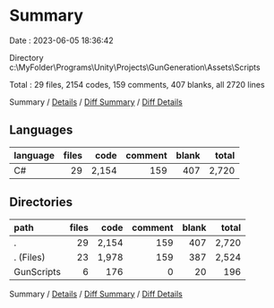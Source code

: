 # Summary

Date : 2023-06-05 18:36:42

Directory c:\\MyFolder\\Programs\\Unity\\Projects\\GunGeneration\\Assets\\Scripts

Total : 29 files,  2154 codes, 159 comments, 407 blanks, all 2720 lines

Summary / [Details](details.md) / [Diff Summary](diff.md) / [Diff Details](diff-details.md)

## Languages
| language | files | code | comment | blank | total |
| :--- | ---: | ---: | ---: | ---: | ---: |
| C# | 29 | 2,154 | 159 | 407 | 2,720 |

## Directories
| path | files | code | comment | blank | total |
| :--- | ---: | ---: | ---: | ---: | ---: |
| . | 29 | 2,154 | 159 | 407 | 2,720 |
| . (Files) | 23 | 1,978 | 159 | 387 | 2,524 |
| GunScripts | 6 | 176 | 0 | 20 | 196 |

Summary / [Details](details.md) / [Diff Summary](diff.md) / [Diff Details](diff-details.md)